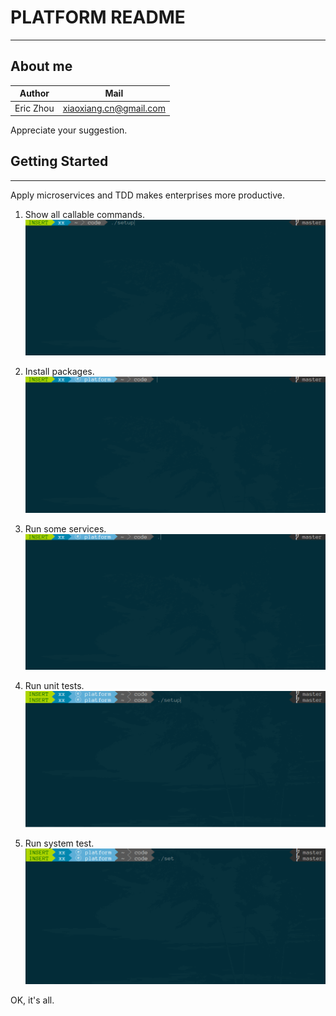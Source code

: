 # PLATFORM README
-----------------

## About me

|  Author    |         Mail            |
| ---------  | ----------------------  |
| Eric Zhou  | xiaoxiang.cn@gmail.com  |

Appreciate your suggestion.

## Getting Started
------------------

Apply microservices and TDD makes enterprises more productive.

1. Show all callable commands.
![help](https://github.com/zhouxiaoxiang/platform/raw/master/doc/1_help.gif)

2. Install packages.
![develop](https://github.com/zhouxiaoxiang/platform/raw/master/doc/2_develop.gif)

3. Run some services.
![run](https://github.com/zhouxiaoxiang/platform/raw/master/doc/3_run.gif)

4. Run unit tests.
![test](https://github.com/zhouxiaoxiang/platform/raw/master/doc/4_test.gif)

5. Run system test.
![sys](https://github.com/zhouxiaoxiang/platform/raw/master/doc/5_sys.gif)

OK, it's all.
